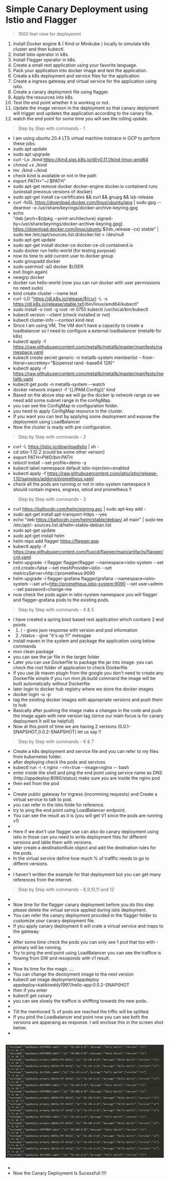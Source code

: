 # Simple Canary Deployment using Istio and Flagger

> 1000 feet view for deployemnt 
1. Install Docker engine & ( Kind or Minikube ) locally to simulate k8s cluster and then kubectl.
2. Install Istio operator in k8s.
3. Install Flagger operator in k8s.
4. Create a small rest application using your favorite language.
5. Pack your application into docker image and test the application.
6. Create a k8s deployment and service files for the application.
7. Create a ingress gateway and virtual service for the application using istio.
8. Create a canary deployment file using flagger.
9. Apply the resources into k8s.
10. Test the end point whether it is working or not.
11. Update the image version in the deployment so that canary deplyment will trigger and updates the application according to the canary file.
12. watch the end point for some time you will see the rolling update.

> Step by Step with commands - 1
-  I am using ubuntu 20.4 LTS virtual machine instnace in GCP to perform these jobs.
-  sudo apt update
-  sudo apt upgrade
-  curl -Lo ./kind https://kind.sigs.k8s.io/dl/v0.11.1/kind-linux-amd64
-  chmod +x ./kind
-  mv ./kind ~/kind
- check kind is available or not in the path
-  export PATH="~/:$PATH"
- sudo apt-get remove docker docker-engine docker.io containerd runc (uninstall previous versions of docker)
- sudo apt-get install 
    ca-certificates &&
    curl &&
    gnupg &&
    lsb-release
- curl -fsSL https://download.docker.com/linux/ubuntu/gpg | sudo gpg --dearmor -o /usr/share/keyrings/docker-archive-keyring.gpg
- echo \
  "deb [arch=$(dpkg --print-architecture) signed-by=/usr/share/keyrings/docker-archive-keyring.gpg] https://download.docker.com/linux/ubuntu 
  $(lsb_release -cs) stable" | sudo tee /etc/apt/sources.list.d/docker.list > /dev/null
- sudo apt-get update
- sudo apt-get install docker-ce docker-ce-cli containerd.io
- sudo docker run hello-world (for testing purpose)
- now its time to add current user to docker group
- sudo groupadd docker
- sudo usermod -aG docker $USER
- exit (login again)
- newgrp docker
- docker run hello-world (now you can run docker with user permissions no need sudo)
- kind create cluster --name test
- curl -LO "https://dl.k8s.io/release/$(curl -L -s https://dl.k8s.io/release/stable.txt)/bin/linux/amd64/kubectl"
- sudo install -o root -g root -m 0755 kubectl /usr/local/bin/kubectl
- kubectl version --client (check installed or not)
- kubectl cluster-info --context kind-test
- Since I am using VM, The VM don't have a capacity to create a loadbalancer so I need to configure a external loadbalancer  (metallb for k8s)
- kubectl apply -f https://raw.githubusercontent.com/metallb/metallb/master/manifests/namespace.yaml
- kubectl create secret generic -n metallb-system memberlist --from-literal=secretkey="$(openssl rand -base64 128)" 
- kubectl apply -f https://raw.githubusercontent.com/metallb/metallb/master/manifests/metallb.yaml
- kubectl get pods -n metallb-system --watch
- docker network inspect -f '{{.IPAM.Config}}' kind
- Based on the above step we will ge the docker ip network range so we need add some subnet range in the configMap.
- you can see the ConfigMap in configuration folder.
- you need to apply ConfigMap resource in the cluster.
- If you want you can test by applying some deployment and expose the deployment using LoadBalancer
- Now the cluster is ready with pre configuration.

> Step by Step with commands - 2
- curl -L https://istio.io/downloadIstio | sh -
- cd istio-1.12.2 (could be some other verison)
- export PATH=$PWD/bin:$PATH
- istioctl install --set profile=demo -y
- kubectl label namespace default istio-injection=enabled
- kubectl apply -f https://raw.githubusercontent.com/istio/istio/release-1.10/samples/addons/prometheus.yaml
- check all the pods are running or not in istio-system namespace it should contain ingress, engress, istiod and prometheus !!

> Step by Step with commands - 3
- curl https://baltocdn.com/helm/signing.asc | sudo apt-key add -
- sudo apt-get install apt-transport-https --yes
- echo "deb https://baltocdn.com/helm/stable/debian/ all main" | sudo tee /etc/apt/- sources.list.d/helm-stable-debian.list
- sudo apt-get update
- sudo apt-get install helm
- helm repo add flagger https://flagger.app
- kubectl apply -f https://raw.githubusercontent.com/fluxcd/flagger/main/artifacts/flagger/crd.yaml
- helm upgrade -i flagger flagger/flagger --namespace=istio-system --set crd.create=false --set meshProvider=istio --set metricsServer=http://prometheus:9090
- helm upgrade -i flagger-grafana flagger/grafana --namespace=istio-system --set url=http://prometheus.istio-system:9090 --set user=admin --set password=change-me
- now check the pods again in istio-system namespace you will flagger and flagger-grafana pods to the existing pods.

> Step by Step with commands - 4 & 5
- I have created a spring boot based rest application which contians 2 end points 
- 1. / - gives json response with version and pod information
- 2. /status - give "it's up !!!" messgae
- install maven in the system and package the application using below commands
- mvn clean package
- you can see the jar file in the target folder
- Later you can use Dockerfile to package the jar into image. you can check the root folder of application to check Dockerfile
- If you use jib maven plugin from the google you don't need to create any Dockerfile simple if you run mvn jib:build command the image will be built automatically without Dockerfile
- later login to docker hub registry where we store the docker images
- docker login -u <username> -p 
- tag the existing docker images with appropriate versions and push them to hub
-  Basically after pushing the image make a changes in the code and push the image again with new version tag (since our main focus is for canary deployment It will be helpfull)
- Now at this point of time we are having 2 versions (0.0.1-SNAPSHOT,0.0.2-SNAPSHOT) let us say !!

> Step by Step with commands - 6 & 7
- Create a k8s deployment and service file and you can refer to my files from kubernetes folder.
- after deploying check the pods and services
- kubectl run -i -t nginx --rm=true --image=nginx -- bash
- enter inside the shell and ping the end point using service name as DNS (http://appdeploy:8080/status) make sure you are inside the nginx pod 
- then exit from the pod
- 
- Create public gateway for ingress (incomming requests) and Create a virtual service to talk to pod.
- you can refer in the istio folde for reference.
- try to ping the end point using LoadBalancer endpoint.
- You can see the result as it is (you will get V1 since the pods are running v1)
- 
- Here if we don't use flagger use can also do canary deployment using istio in those can you need to write deployment files for different versions and lable them with versions.
- later create a destinationRule object and add the destination rules for the pods.
- In the virtual service define how much % of trafffic needs to go to differnt versions.
- 
- I haven't written the example for that deployment but you can get many references from the internet.

> Step by Step with commands - 8,9,10,11 and 12
- 
- Now time for the flagger canary deployment before you do this step please delete the virtual service applied during istio deployment. 
- You can refer the canary deployment provided in the flagger folder to customize your canary deployment file.
- If you apply canary deployment It will crate a virtual service and maps to the gateway.
-
- After some time check the pods you can only see 1 pod that too with <pod-name>-primary will be running.
- Try to ping the end point using LoadBalancer you can see the traffice is flowing from GW and resoponds with v1 result.
- 
- Now its time for the magic ....
- You can change the deoloyment image to the next version 
- kubectl set image deployment/appdeploy appdeploy=katikireddy1997/hello-app:0.0.2-SNAPSHOT
- then if you enter 
- kubectl get canary
- you can see slowly the traffice is shiffting towards the new pods..
-
- Till the mentioned % of pods are reached the trffic will be spllited.
- If you pind the Loadbalancer end point now you can see both the versions are apperaing as response. I will enclose this in the screen shot below.
-
![image](canary-output.PNG)
-
-
- Now the Canary Deployment Is Sucessfull !!!!